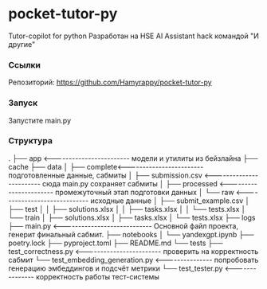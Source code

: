 # pocket-tutor-py
Tutor-copilot for python 
Разработан на HSE AI Assistant hack командой "И другие"

### Ссылки
Репозиторий: https://github.com/Hamyrappy/pocket-tutor-py

### Запуск

Запустите main.py

### Структура
.
├── app <------------------------ модели и утилиты из бейзлайна
├── cache
├── data
│   ├── complete<------------------------ подготовленные данные, сабмиты
│       ├── submission.csv <------------------------ сюда main.py сохраняет сабмиты
│   ├── processed <----------------------- промежуточный этап подготовки данных
│   └── raw <----------------------------- исходные данные
│       ├── submit_example.csv
│       ├── test
│       │   ├── solutions.xlsx
│       │   ├── tasks.xlsx
│       │   └── tests.xlsx
│       └── train
│           ├── solutions.xlsx
│           ├── tasks.xlsx
│           └── tests.xlsx
├── logs
├── main.py <---------------------------- Основной файл проекта, генерит финальный сабмит.
├── notebooks
│   └── yandexgpt.ipynb
├── poetry.lock
├── pyproject.toml
├── README.md
└── tests
    ├── test_correctness.py <------------------------ проверить на корректность сабмит
    └── test_embedding_generation.py <--------------- попробовать генерацию эмбеддингов и подсчёт метрики
    └── test_tester.py <--------------- корректность работы тест-системы

